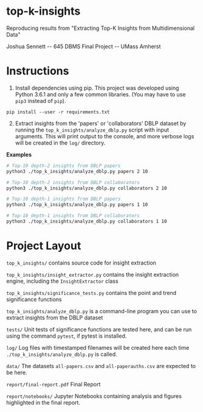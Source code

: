 
# top-k-insights
Reproducing results from "Extracting Top-K Insights from Multidimensional Data"

Joshua Sennett -- 645 DBMS Final Project -- UMass Amherst


# Instructions
1) Install dependencies using pip. This project was developed using Python 3.6.1 and only a few common libraries. (You may have to use `pip3` instead of `pip`).
```
pip install --user -r requirements.txt
```

2) Extract insights from the 'papers' or 'collaborators' DBLP dataset by running the `top_k_insights/analyze_dblp.py` script with input arguments. This will print output to the console, and more verbose logs will be created in the `log/` directory.

__Examples__
```sh
# Top-10 depth-2 insights from DBLP papers 
python3 ./top_k_insights/analyze_dblp.py papers 2 10

# Top-10 depth-2 insights from DBLP collaborators 
python3 ./top_k_insights/analyze_dblp.py collaborators 2 10

# Top-10 depth-1 insights from DBLP papers 
python3 ./top_k_insights/analyze_dblp.py papers 1 10

# Top-10 depth-1 insights from DBLP collaborators 
python3 ./top_k_insights/analyze_dblp.py collaborators 1 10
```

# Project Layout

`top_k_insights/` contains source code for insight extraction

`top_k_insights/insight_extractor.py` contains the insight extraction engine, including the `InsightExtractor` class

`top_k_insights/significance_tests.py` contains the point and trend significance functions

`top_k_insights/analyze_dblp.py` is a command-line program you can use to extract insights from the DBLP dataset

`tests/` Unit tests of significance functions are tested here, and can be run using the command `pytest`, if pytest is installed.

`log/` Log files with timestamped filenames will be created here each time `./top_k_insights/analyze_dblp.py` is called.

`data/` The datasets `all-papers.csv` and `all-paperauths.csv` are expected to be here.

`report/final-report.pdf` Final Report

`report/notebooks/` Jupyter Notebooks containing analysis and figures highlighted in the final report.
